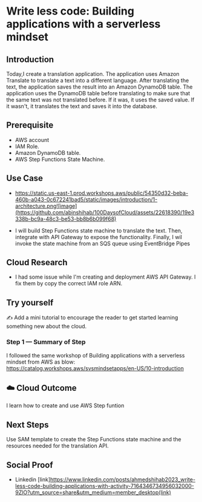 

# Write less code: Building applications with a serverless mindset

## Introduction

Today,I create a translation application. The application uses Amazon Translate  to translate a text into a different language. After translating the text, the application saves the result into an Amazon DynamoDB  table. The application uses the DynamoDB table before translating to make sure that the same text was not translated before. If it was, it uses the saved value. If it wasn't, it translates the text and saves it into the database.

## Prerequisite

- AWS account
- IAM Role.
- Amazon DynamoDB table.
- AWS Step Functions State Machine.

## Use Case

- https://static.us-east-1.prod.workshops.aws/public/54350d32-beba-460b-a043-0c672241bad5/static/images/introduction/1-architecture.png![image](https://github.com/abinshihab/100DaysofCloud/assets/22618390/19e3338b-bc9a-48c3-be53-bb8b6b099f68)

- I will build Step Functions state machine to translate the text. Then, integrate with API Gateway to expose the functionality. Finally, I wil invoke the state machine from an SQS queue using EventBridge Pipes

## Cloud Research

- I had some issue while I'm creating and deployment AWS API Gateway. I fix them by copy the correct IAM role ARN.

## Try yourself

✍️ Add a mini tutorial to encourage the reader to get started learning something new about the cloud.

### Step 1 — Summary of Step

I followed the same workshop of Building applications with a serverless mindset from AWS as blow:
https://catalog.workshops.aws/svsmindsetapps/en-US/10-introduction


## ☁️ Cloud Outcome

I learn how to create and use AWS Step funtion 

## Next Steps

Use SAM template to create the Step Functions state machine and the resources needed for the translation API.

## Social Proof

- Linkedin
[link]https://www.linkedin.com/posts/ahmedshihab2023_write-less-code-building-applications-with-activity-7164346734956032000-9ZlO?utm_source=share&utm_medium=member_desktop(link)

